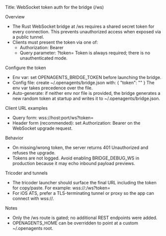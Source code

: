 Title: WebSocket token auth for the bridge (/ws)

Overview
- The Rust WebSocket bridge at /ws requires a shared secret token for every connection. This prevents unauthorized access when exposed via a public tunnel.
- Clients must present the token via one of:
  - Authorization: Bearer <token>
  - Query parameter: ?token=<token>
Token is always required; there is no unauthenticated mode.

Configure the token
- Env var: set OPENAGENTS_BRIDGE_TOKEN before launching the bridge.
- Config file: create ~/.openagents/bridge.json with:
  {
    "token": "<your-secret>"
  }
  The env var takes precedence over the file.
- Auto-generate: if neither env nor file is provided, the bridge generates a new random token at startup and writes it to ~/.openagents/bridge.json.

Client URL examples
- Query form: wss://host:port/ws?token=<your-secret>
- Header form (recommended): set Authorization: Bearer <your-secret> on the WebSocket upgrade request.

Behavior
- On missing/wrong token, the server returns 401 Unauthorized and refuses the upgrade.
- Tokens are not logged. Avoid enabling BRIDGE_DEBUG_WS in production because it may echo inbound payload previews.

Tricoder and tunnels
- The tricoder launcher should surface the final URL including the token for copy/paste. For example:
  wss://<public-host>:<port>/ws?token=<your-secret>
- For iOS ATS, prefer a TLS-terminating tunnel or proxy so the app can connect with wss://.

Notes
- Only the /ws route is gated; no additional REST endpoints were added.
- OPENAGENTS_HOME can be overridden to point at a custom ~/.openagents root.
